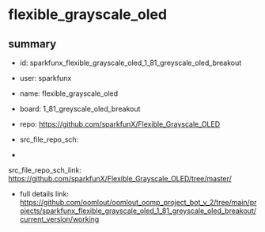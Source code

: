 # flexible_grayscale_oled
 
## summary 
* id: sparkfunx_flexible_grayscale_oled_1_81_greyscale_oled_breakout
* user: sparkfunx
* name: flexible_grayscale_oled
* board: 1_81_greyscale_oled_breakout
* repo: https://github.com/sparkfunX/Flexible_Grayscale_OLED



* src_file_repo_sch: 
*
 src_file_repo_sch_link: https://github.com/sparkfunX/Flexible_Grayscale_OLED/tree/master/
* full details link: https://github.com/oomlout/oomlout_oomp_project_bot_v_2/tree/main/projects/sparkfunx_flexible_grayscale_oled_1_81_greyscale_oled_breakout/current_version/working  






